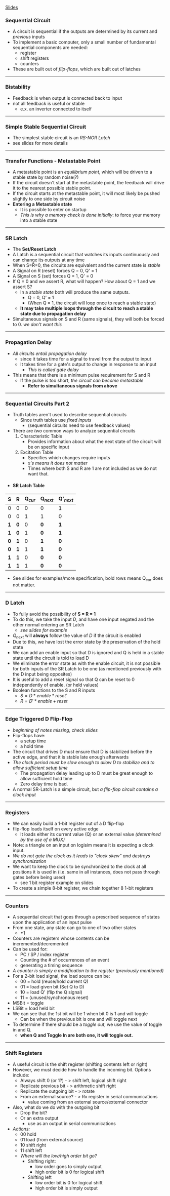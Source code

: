 [Slides](obsidian://open?vault=obsidian&file=Computing%20Machinery%20II%2FNotes%2FSlides%2FSequential%20Circuits.pdf)
### Sequential Circuit
- A circuit is sequential if the outputs are determined by its current and *previous* inputs
- To implement a basic computer, only a small number of fundamental sequential components are needed:
	- register
	- shift registers
	- counters
- These are built out of *flip-flops*, which are built out of latches
---
### Bistability
- Feedback is when output is connected back to input
- not all feedback is useful or stable 
	- e.x. an inverter connected to itself
---
### Simple Stable Sequential Circuit
 - The simplest stable circuit is an *RS-NOR Latch*
 - see slides for more details
---
### Transfer Functions - Metastable Point
- A metastable point is an *equilibrium point*, which will be driven to a stable state by random noise(?)
- If the circuit doesn't start at the metastable point, the feedback will drive it to the nearest possible stable point.
- If the circuit starts at the metastable point, it will most likely be pushed slightly to one side by circuit noise
- **Entering a Metastable state**
	- It is possible to enter on startup
	- *This is why a memory check is done initially*: to force your memory into a stable state
---
### SR Latch
- The **Set/Reset Latch**
- A Latch is a sequential circuit that watches its inputs continuously and can change its outputs at any time
- When S=R=0, the circuits are equivalent and the current state is *stable*
- A Signal on R (reset) forces Q = 0, Q' = 1
- A Signal on S (set) forces Q = 1, Q' = 0
- If Q = 0 and we assert R, what will happen? How about Q = 1 and we assert S?
	- In a *stable state* both will produce the same outputs. 
		- Q = 0, Q' = 1
		- (When Q = 1, the circuit will loop once to reach a stable state)
	- **It may take multiple loops through the circuit to reach a stable state due to propagation delay** 
- Simultaneous signals on S and R (same signals), they will both be forced to 0. *we don't want this*
---
### Propagation Delay
- *All circuits entail propagation delay*
	- since it takes time for a signal to travel from the output to input
	- It takes time for a gate's output to change in response to an input
		- *This is called gate delay*
- This means that there is a minimum pulse requirement for S and R
	- If the pulse is too short, *the circuit can become metastable*
		- **Refer to simultaneous signals from above**
---
### Sequential Circuits Part 2
- Truth tables aren't used to describe sequential circuits
	- Since truth tables use *fixed inputs* 
		- (sequential circuits need to use feedback values)
- There are *two* common ways to analyze sequential circuits
	1. Characteristic Table
		- Provides information about what the next state of the circuit will be on specific input
	2. Excitation Table
		- Specifies which changes require inputs
		- *x's means it does not matter*
		- Times where both S and R are 1 are not included as we do not want that.
- #### SR Latch Table

| S     | R     | Q$_{cur}$ | Q$_{next}$ | Q'$_{next}$ |
| ----- | ----- | --------- | ---------- | ----------- |
| 0     | 0     | 0         | 0          | 1           |
| 0     | 0     | 1         | 1          | 0           |
| **1** | **0** | 0         | **0**      | **1**       |
| **1** | **0** | 1         | **0**      | **1**       |
| **0** | **1** | 0         | **1**      | **0**       |
| **0** | **1** | 1         | **1**      | **0**       |
| **1** | **1** | 0         | **0**      | **0**       |
| **1** | **1** | 1         | **0**      | **0**       |
- See slides for examples/more specification, bold rows means Q$_{cur}$ does not matter.
---
### D Latch
- To fully avoid the possibility of **S = R = 1**
- To do this, we take the input *D*, and have one input negated and the other normal entering an SR Latch
	- *see slides for example*
- *Q$_{next}$* will **always** follow the value of *D* if the circuit is enabled
- Due to this, we have lost the error state by the preservation of the hold state
- We can add an enable input so that D is ignored and Q is held in a stable state until the circuit is told to load D
- We eliminate the error state as with the enable circuit, it is not possible for both inputs of the SR Latch to be one (as mentioned previously with the D input being opposites)
- It is useful to add a reset signal so that Q can be reset to 0 independently of enable. (or held values)
- Boolean functions to the S and R inputs
	- $S = D * enable * reset'$
	- $R = D' * enable + reset$
---
### Edge Triggered D Flip-Flop
- *beginning of notes missing, check slides*
- Flip-flops have:
	- a setup time
	- a hold time
- The circuit that drives D must ensure that D is stabilized before the active edge, and that it is stable late enough afterwards
- *The clock period must be slow enough to allow D to stabilize and to allow sufficient setup time* 
	- The propagation delay leading up to D must be great enough to allow sufficient hold time 
	- Zero delay time is bad.
- A normal SR-Latch is a simple circuit, but *a flip-flop circuit contains a clock input*
---
### Registers
- We can easily build a 1-bit register out of a D flip-flop
- flip-flop loads itself on every active edge
	- It loads either its current value (Q) or an external value *(determined by the use of a MUX)*
- Note: a triangle on an input on logisim means it is expecting a clock input.
- *We do not gate the clock as it leads to "clock skew" and destroys synchronization*
- We want to keep the clock to be synchronized to the clock at all positions it is used in (i.e. same in all instances, does not pass through gates before being used)
	- see 1 bit register example on slides
- To create a simple 8-bit register, we chain together 8 1-bit registers
---
### Counters
- A sequential circuit that goes through a prescribed sequence of states upon the application of an input pulse
- From one state, any state can go to one of two other states
	- $\pm1$
- Counters are registers whose contents can be incremented/decremented
- Can be used for:
	- PC / SP / index register
	- Counting the # of occurrences of an event
	- generating a timing sequence
- *A counter is simply a modification to the register (previously mentioned)*
- For a 2-bit load signal, the load source can be:
	- 00 = hold (reuse/hold current Q)
	- 01 = load given bit (Set Q to D)
	- 10 = load Q' (flip the Q signal)
	- 11 = (unused/synchronous reset)
- MSBit = toggle
- LSBit = load held bit
- We can see that the 1st bit will be 1 when bit 0 is 1 and will toggle
	- Can be when the previous bit is one and will toggle next
- To determine if there should be a *toggle out*, we use the value of toggle in and Q.
	- **when Q and Toggle In are both one, it will toggle out.**
---
### Shift Registers
- A useful circuit is the shift register (shifting contents left or right)
- However, we must decide how to handle the incoming bit. Options include:
	- Always shift 0 (or 1?)     - > shift left, logical shift right
	- Replicate previous bit     - > arithmetic shift right
	- Replicate the outgoing bit - > rotate
	- From an external source?   - > Rx register in serial communications
		- value coming from an external source/external connector
- Also, what do we do with the outgoing bit
	- Drop the bit?
	- Or an extra output 
		- use as an output in serial communications
- *Actions:*
	- 00 hold
	- 01 load (from external source)
	- 10 shift right
	- 11 shift left
	- *Where will the low/high order bit go?*
		- Shifting right:
			- low order goes to simply output
			- high order bit is 0 for logical shift
		- Shifting left
			- low order bit is 0 for logical shift
			- high order bit is simply output
